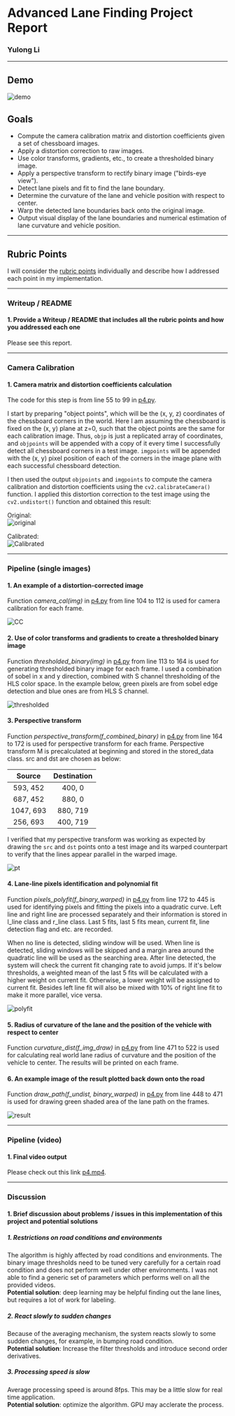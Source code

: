 # Advanced Lane Finding Project Report

### Yulong Li  

---  

## Demo  

![demo](https://github.com/yulongl/p4_AdvancedLaneFinding/blob/master/output_images/demo.gif)  

## Goals  

* Compute the camera calibration matrix and distortion coefficients given a set of chessboard images.
* Apply a distortion correction to raw images.
* Use color transforms, gradients, etc., to create a thresholded binary image.
* Apply a perspective transform to rectify binary image ("birds-eye view").
* Detect lane pixels and fit to find the lane boundary.
* Determine the curvature of the lane and vehicle position with respect to center.
* Warp the detected lane boundaries back onto the original image.
* Output visual display of the lane boundaries and numerical estimation of lane curvature and vehicle position.

---  

## Rubric Points

I will consider the [rubric points](https://review.udacity.com/#!/rubrics/571/view) individually and describe how I addressed each point in my implementation.  

---

### Writeup / README

#### 1. Provide a Writeup / README that includes all the rubric points and how you addressed each one  

Please see this report.  

---  

### Camera Calibration

#### 1. Camera matrix and distortion coefficients calculation

The code for this step is from line 55 to 99 in [p4.py](https://github.com/yulongl/p4_AdvancedLaneFinding/blob/master/p4.py).  

I start by preparing "object points", which will be the (x, y, z) coordinates of the chessboard corners in the world. Here I am assuming the chessboard is fixed on the (x, y) plane at z=0, such that the object points are the same for each calibration image.  Thus, `objp` is just a replicated array of coordinates, and `objpoints` will be appended with a copy of it every time I successfully detect all chessboard corners in a test image.  `imgpoints` will be appended with the (x, y) pixel position of each of the corners in the image plane with each successful chessboard detection.  

I then used the output `objpoints` and `imgpoints` to compute the camera calibration and distortion coefficients using the `cv2.calibrateCamera()` function.  I applied this distortion correction to the test image using the `cv2.undistort()` function and obtained this result: 

Original:  
![original](https://github.com/yulongl/p4_AdvancedLaneFinding/blob/master/output_images/calibration1.jpg)  

Calibrated:  
![Calibrated](https://github.com/yulongl/p4_AdvancedLaneFinding/blob/master/output_images/test_undist.jpg)  

---  

### Pipeline (single images)

#### 1. An example of a distortion-corrected image  

Function *camera_cal(img)* in [p4.py](https://github.com/yulongl/p4_AdvancedLaneFinding/blob/master/p4.py) from line 104 to 112 is used for camera calibration for each frame.  
 
![CC](https://github.com/yulongl/p4_AdvancedLaneFinding/blob/master/output_images/Camera%20Calibration.png)  

#### 2. Use of color transforms and gradients to create a thresholded binary image

Function *thresholded_binary(img)* in [p4.py](https://github.com/yulongl/p4_AdvancedLaneFinding/blob/master/p4.py) from line 113 to 164 is used for generating thresholded binary image for each frame. I used a combination of sobel in x and y direction, combined with S channel thresholding of the HLS color space. In the example below, green pixels are from sobel edge detection and blue ones are from HLS S channel.    

![thresholded](https://github.com/yulongl/p4_AdvancedLaneFinding/blob/master/output_images/thresholded.png)  

#### 3. Perspective transform

Function *perspective_transform(f_combined_binary)* in [p4.py](https://github.com/yulongl/p4_AdvancedLaneFinding/blob/master/p4.py) from line 164 to 172 is used for perspective transform for each frame. Perspective transform M is precalculated at beginning and stored in the stored_data class. src and dst are chosen as below:  

| Source        | Destination   | 
|:-------------:|:-------------:| 
| 593, 452      | 400, 0        | 
| 687, 452      | 880, 0      |
| 1047, 693     | 880, 719      |
| 256, 693      | 400, 719        |  
  

I verified that my perspective transform was working as expected by drawing the `src` and `dst` points onto a test image and its warped counterpart to verify that the lines appear parallel in the warped image.

![pt](https://github.com/yulongl/p4_AdvancedLaneFinding/blob/master/output_images/pt.png) 


#### 4. Lane-line pixels identification and polynomial fit

Function *pixels_polyfit(f_binary_warped)* in [p4.py](https://github.com/yulongl/p4_AdvancedLaneFinding/blob/master/p4.py) from line 172 to 445 is used for identifying pixels and fitting the pixels into a quadratic curve. Left line and right line are processed separately and their information is stored in l_line class and r_line class. Last 5 fits, last 5 fits mean, current fit, line detection flag and etc. are recorded.  

When no line is detected, sliding window will be used. When line is detected, sliding windows will be skipped and a margin area around the quadratic line will be used as the searching area. After line detected, the system will check the current fit changing rate to avoid jumps. If it's below thresholds, a weighted mean of the last 5 fits will be calculated with a higher weight on current fit. Otherwise, a lower weight will be assigned to current fit. Besides left line fit will also be mixed with 10% of right line fit to make it more parallel, vice versa.  

![polyfit](https://github.com/yulongl/p4_AdvancedLaneFinding/blob/master/output_images/polyfit.png)  


#### 5. Radius of curvature of the lane and the position of the vehicle with respect to center

Function *curvature_dist(f_img_draw)* in [p4.py](https://github.com/yulongl/p4_AdvancedLaneFinding/blob/master/p4.py) from line 471 to 522 is used for calculating real world lane radius of curvature and the position of the vehicle to center. The results will be printed on each frame.   

#### 6. An example image of the result plotted back down onto the road  

Function *draw_path(f_undist, binary_warped)* in [p4.py](https://github.com/yulongl/p4_AdvancedLaneFinding/blob/master/p4.py) from line 448 to 471 is used for drawing green shaded area of the lane path on the frames.

![result](https://github.com/yulongl/p4_AdvancedLaneFinding/blob/master/output_images/result.PNG)  

---

### Pipeline (video)

#### 1. Final video output

Please check out this link [p4.mp4](https://github.com/yulongl/p4_AdvancedLaneFinding/blob/master/p4.mp4).

---

### Discussion

#### 1. Brief discussion about problems / issues in this implementation of this project and potential solutions

##### 1. Restrictions on road conditions and environments  
The algorithm is highly affected by road conditions and environments. The binary image thresholds need to be tuned very carefully for a certain road condition and does not perform well under other environments. I was not able to find a generic set of parameters which performs well on all the provided videos.  
**Potential solution**: deep learning may be helpful finding out the lane lines, but requires a lot of work for labeling.   

##### 2. React slowly to sudden changes
Because of the averaging mechanism, the system reacts slowly to some sudden changes, for example, in bumping road condition.  
**Potential solution**: Increase the filter thresholds and introduce second order derivatives.

##### 3. Processing speed is slow
Average processing speed is around 8fps. This may be a little slow for real time application.  
**Potential solution**: optimize the algorithm. GPU may acclerate the process.
